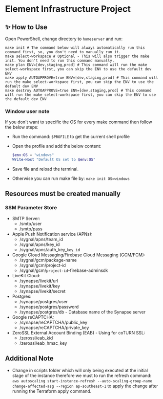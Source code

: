 # Element Infrastructure Project

## ✨ How to Use

Open PowerShell, change directory to `homeserver` and run:

```shell
make init # The command below will always automatically run this command first, so, you don't need to manually run it.
make select-workspace # Optional - This will also trigger the make init. You don't need to run this command manually.
make plan ENV=[dev,staging,prod] # This command will run the make select-workspace first, you can skip the ENV to use the default dev ENV
make apply AUTOAPPROVE=true ENV=[dev,staging,prod] # This command will run the make select-workspace first, you can skip the ENV to use the default dev ENV
make destroy AUTOAPPROVE=true ENV=[dev,staging,prod] # This command will run the make select-workspace first, you can skip the ENV to use the default dev ENV
```

### Window user note

If you don't want to specific the OS for every make command then follow the below steps:

- Run the command: `$PROFILE` to get the current shell profile

- Open the profile and add the below content:

    ```powershell
    $env:OS = "windows"
    Write-Host "Default OS set to $env:OS"
    ```

- Save file and reload the terminal.

- Otherwise you can run make file by: `make init OS=windows`

## Resources must be created manually

### SSM Parameter Store

- SMTP Server:
  - /smtp/user
  - /smtp/pass
- Apple Push Notification service (APNs):
  - /sygnal/apns/team_id
  - /sygnal/apns/key_id
  - /sygnal/apns/auth_key_`key_id`
- Google Cloud Messaging/Firebase Cloud Messaging (GCM/FCM):
  - /sygnal/gcm/package-name
  - /sygnal/gcm/project-id
  - /sygnal/gcm/`project-id`-firebase-adminsdk
- LiveKit Cloud:
  - /synapse/livekit/url
  - /synapse/livekit/key
  - /synapse/livekit/secret
- Postgres:
  - /synapse/postgres/user
  - /synapse/postgres/password
  - /synapse/postgres/db - Database name of the Synapse server
- Google reCAPTCHA:
  - /synapse/reCAPTCHA/public_key
  - /synapse/reCAPTCHA/private_key
- ZeroSSL External Account Binding (EAB) - Using for coTURN SSL:
  - /zerossl/eab_kid
  - /zerossl/eab_hmac_key

## Additional Note

- Change in scripts folder which will only being executed at the initial stage of the instance therefore we must to run the refresh command: `aws autoscaling start-instance-refresh --auto-scaling-group-name change-affected-asg --region ap-southeast-1` to apply the change after running the Terraform apply command.
